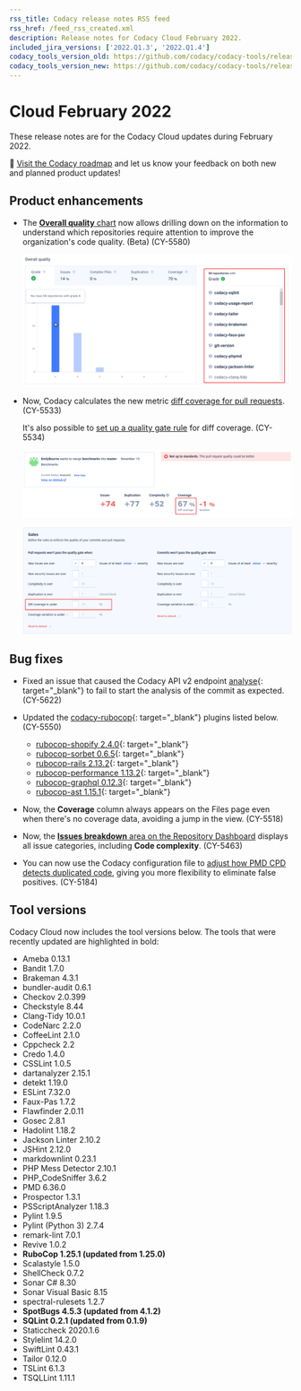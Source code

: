 ```yaml
---
rss_title: Codacy release notes RSS feed
rss_href: /feed_rss_created.xml
description: Release notes for Codacy Cloud February 2022.
included_jira_versions: ['2022.Q1.3', '2022.Q1.4']
codacy_tools_version_old: https://github.com/codacy/codacy-tools/releases/tag/4.4.2
codacy_tools_version_new: https://github.com/codacy/codacy-tools/releases/tag/5.2.6
---
```


# Cloud February 2022

These release notes are for the Codacy Cloud updates during February 2022.

📢 [Visit the Codacy roadmap](https://roadmap.codacy.com) and <span class="skip-vale">let us know</span> your feedback on both new and planned product updates!

## Product enhancements

-   The [**Overall quality** chart](../../organizations/organization-overview.md#overall-quality-chart) now allows drilling down on the information to understand which repositories require attention to improve the organization's code quality. (Beta) (CY-5580)

    ![Drilling down on the Overall quality chart](../images/cy-5580.png)

-   Now, Codacy calculates the new metric [diff coverage for pull requests](../../repositories/pull-requests.md#pull-request-quality-overview). (CY-5533)

    It's also possible to [set up a quality gate rule](../../repositories-configure/adjusting-quality-settings.md#gates) for diff coverage. (CY-5534)

    ![Diff coverage for a pull request](../images/cy-5533.png)

    ![Quality gate rule for diff coverage](../images/cy-5534.png)

## Bug fixes

-   Fixed an issue that caused the Codacy API v2 endpoint [analyse](https://api.codacy.com/api-docs#analyse){: target="_blank"} to fail to start the analysis of the commit as expected. (CY-5622)
-   Updated the [<span class="skip-vale">codacy-rubocop</span>](https://github.com/codacy/codacy-rubocop){: target="_blank"} plugins listed below. (CY-5550)

    -   [<span class="skip-vale">rubocop-shopify 2.4.0</span>](https://rubygems.org/gems/rubocop-shopify/versions/2.4.0){: target="_blank"}
    -   [<span class="skip-vale">rubocop-sorbet 0.6.5</span>](https://rubygems.org/gems/rubocop-sorbet/versions/0.6.5){: target="_blank"}
    -   [<span class="skip-vale">rubocop-rails 2.13.2</span>](https://rubygems.org/gems/rubocop-rails/versions/2.13.2){: target="_blank"}
    -   [<span class="skip-vale">rubocop-performance 1.13.2</span>](https://rubygems.org/gems/rubocop-performance/versions/1.13.2){: target="_blank"}
    -   [<span class="skip-vale">rubocop-graphql 0.12.3</span>](https://rubygems.org/gems/rubocop-graphql/versions/0.12.3){: target="_blank"}
    -   [<span class="skip-vale">rubocop-ast 1.15.1</span>](https://rubygems.org/gems/rubocop-ast/versions/1.15.1){: target="_blank"}

-   Now, the **Coverage** column always appears on the Files page even when there's no coverage data, avoiding a jump in the view. (CY-5518)
-   Now, the [**Issues breakdown** area on the Repository Dashboard](../../repositories/repository-dashboard.md#issues-breakdown) displays all issue categories, including **Code complexity**. (CY-5463)
-   You can now use the Codacy configuration file to [adjust how PMD CPD detects duplicated code](../../repositories-configure/codacy-configuration-file.md#pmd-cpd-duplication), giving you more flexibility to eliminate false positives. (CY-5184)

## Tool versions

Codacy Cloud now includes the tool versions below. The tools that were recently updated are highlighted in bold:

-   Ameba 0.13.1
-   Bandit 1.7.0
-   Brakeman 4.3.1
-   bundler-audit 0.6.1
-   Checkov 2.0.399
-   Checkstyle 8.44
-   Clang-Tidy 10.0.1
-   CodeNarc 2.2.0
-   CoffeeLint 2.1.0
-   Cppcheck 2.2
-   Credo 1.4.0
-   CSSLint 1.0.5
-   dartanalyzer 2.15.1
-   detekt 1.19.0
-   ESLint 7.32.0
-   Faux-Pas 1.7.2
-   Flawfinder 2.0.11
-   Gosec 2.8.1
-   Hadolint 1.18.2
-   Jackson Linter 2.10.2
-   JSHint 2.12.0
-   markdownlint 0.23.1
-   PHP Mess Detector 2.10.1
-   PHP_CodeSniffer 3.6.2
-   PMD 6.36.0
-   Prospector 1.3.1
-   PSScriptAnalyzer 1.18.3
-   Pylint 1.9.5
-   Pylint (Python 3) 2.7.4
-   remark-lint 7.0.1
-   Revive 1.0.2
-   **RuboCop 1.25.1 (updated from 1.25.0)**
-   Scalastyle 1.5.0
-   ShellCheck 0.7.2
-   Sonar C# 8.30
-   Sonar Visual Basic 8.15
-   spectral-rulesets 1.2.7
-   **SpotBugs 4.5.3 (updated from 4.1.2)**
-   **SQLint 0.2.1 (updated from 0.1.9)**
-   Staticcheck 2020.1.6
-   Stylelint 14.2.0
-   SwiftLint 0.43.1
-   Tailor 0.12.0
-   TSLint 6.1.3
-   TSQLLint 1.11.1
